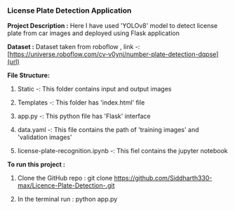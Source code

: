 ### License Plate Detection Application  

**Project Description :**
Here I have used 'YOLOv8' model to detect license plate from car images and deployed using Flask application  

**Dataset :**
Dataset taken from roboflow , link -: [https://universe.roboflow.com/cv-v0ynj/number-plate-detection-dqpse](url)

**File Structure:**
1. Static -: This folder contains input and output images

2. Templates -: This folder has 'index.html' file

3. app.py -: This python file has 'Flask' interface

4. data.yaml -: This file contains the path of 'training images' and 'validation images'

5. license-plate-recognition.ipynb -: This fiel contains the jupyter notebook

**To run this project :**

1. Clone the GitHub repo : git clone https://github.com/Siddharth330-max/Licence-Plate-Detection-.git

2. In the terminal run :
   python app.py

